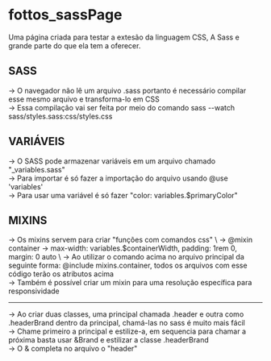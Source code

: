 # fottos_sassPage
 Uma página criada para testar a extesão da linguagem CSS, A Sass e grande parte do que ela tem a oferecer.

## SASS

-> O navegador não lê um arquivo .sass portanto é necessário compilar esse mesmo arquivo e transforma-lo em CSS \
-> Essa compilação vai ser feita por meio do comando sass --watch sass/styles.sass:css/styles.css 

## VARIÁVEIS
-> O SASS pode armazenar variáveis em um arquivo chamado "_variables.sass" \
-> Para importar é só fazer a importação do arquivo usando @use 'variables' \
-> Para usar uma variável é só fazer "color: variables.$primaryColor"

## MIXINS
-> Os mixins servem para criar "funções com comandos css" \ 
-> @mixin container -> max-width: variables.$containerWidth, padding: 1rem 0, margin: 0 auto    \ 
-> Ao utilizar o comando acima no arquivo principal da seguinte forma: @include mixins.container, todos os arquivos com esse código terão os atributos acima \
-> Também é possível criar um mixin para uma resolução específica para responsividade

---------------------------------------------------

-> Ao criar duas classes, uma principal chamada .header e outra como .headerBrand dentro da principal, chamá-las no sass é muito mais fácil \
-> Chame primeiro a principal e estilize-a, em sequencia para chamar a próxima basta usar &Brand e estilizar a classe .headerBrand \
-> O & completa no arquivo o "header"
